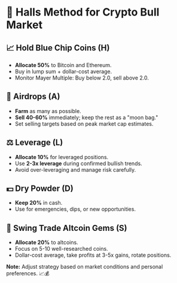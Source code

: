 # 🎢 Halls Method for Crypto Bull Market

## 📈 Hold Blue Chip Coins (H)
- **Allocate 50%** to Bitcoin and Ethereum.
- Buy in lump sum + dollar-cost average.
- Monitor Mayer Multiple: Buy below 2.0, sell above 2.0.

## 🎁 Airdrops (A)
- **Farm** as many as possible.
- **Sell 40-60%** immediately; keep the rest as a "moon bag."
- Set selling targets based on peak market cap estimates.

## ⚖️ Leverage (L)
- **Allocate 10%** for leveraged positions.
- Use **2-3x leverage** during confirmed bullish trends.
- Avoid over-leveraging and manage risk carefully.

## 💵 Dry Powder (D)
- **Keep 20%** in cash.
- Use for emergencies, dips, or new opportunities.

## 💎 Swing Trade Altcoin Gems (S)
- **Allocate 20%** to altcoins.
- Focus on 5-10 well-researched coins.
- Dollar-cost average, take profits at 3-5x gains, rotate positions.

**Note:** Adjust strategy based on market conditions and personal preferences. 📈💰
